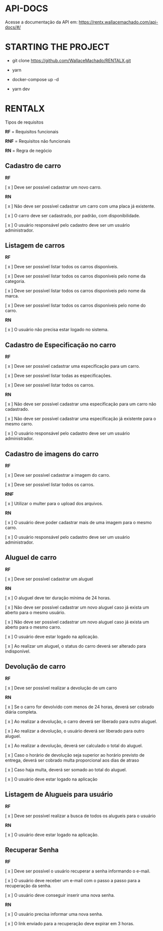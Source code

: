 # API-DOCS

Acesse a documentação da API em: https://rentx.wallacemachado.com/api-docs/#/

# STARTING THE PROJECT

* git clone https://github.com/WallaceMachado/RENTALX.git

* yarn 

* docker-compose up -d

* yarn dev

# RENTALX

Tipos de requisitos

**RF** = Requisitos funcionais

**RNF** = Requisitos não funcionais

**RN** = Regra de negócio


## Cadastro de carro
**RF**

[ x ] Deve ser possível cadastrar um novo carro.


**RN**

[ x ] Não deve ser possível cadastrar um carro com uma placa já existente.

[ x ] O carro deve ser cadastrado, por padrão, com disponibilidade.

[ x ] O usuário responsável pelo cadastro deve ser um usuário administrador.


## Listagem de carros
**RF**

[ x ] Deve ser possível listar todos os carros disponíveis.

[ x ] Deve ser possível listar todos os carros disponíveis pelo nome da categoria.

[ x ] Deve ser possível listar todos os carros disponíveis pelo nome da marca.

[ x ] Deve ser possível listar todos os carros disponíveis pelo nome do carro.


**RN**

[ x ] O usuário não precisa estar logado no sistema.

## Cadastro de Especificação no carro
**RF**

[ x ] Deve ser possível cadastrar uma especificação para um carro.

[ x ] Deve ser possível listar todas as especificações.

[ x ] Deve ser possível listar todos os carros.


**RN**

[ x ] Não deve ser possível cadastrar uma especificação para um carro não cadastrado.

[ x ] Não deve ser possível cadastrar uma especificação já existente para o mesmo carro.

[ x ] O usuário responsável pelo cadastro deve ser um usuário administrador.

## Cadastro de imagens do carro

**RF**

[ x ] Deve ser possível cadastrar a imagem do carro.

[ x ] Deve ser possível listar todos os carros.


**RNF**

[ x ] Utilizar o multer para o upload dos arquivos.


**RN**

[ x ] O usuário deve poder cadastrar mais de uma imagem para o mesmo carro.

[ x ] O usuário responsável pelo cadastro deve ser um usuário administrador.

## Aluguel de carro
**RF**

[ x ] Deve ser possível cadastrar um aluguel


**RN**

[ x ] O aluguel deve ter duração mínima de 24 horas.

[ x ] Não deve ser possível cadastrar um novo aluguel caso já exista um aberto para o mesmo usuário.

[ x ] Não deve ser possível cadastrar um novo aluguel caso já exista um aberto para o mesmo carro.

[ x ] O usuário deve estar logado na aplicação.

[ x ] Ao realizar um aluguel, o status do carro deverá ser alterado para indisponível.


## Devolução de carro
**RF**

[ x ] Deve ser possível realizar a devolução de um carro


**RN**

[ x ] Se o carro for devolvido com menos de 24 horas, deverá ser cobrado diária completa.

[ x ] Ao realizar a devolução, o carro deverá ser liberado para outro aluguel.

[ x ] Ao realizar a devolução, o usuário deverá ser liberado para outro aluguel.

[ x ] Ao realizar a devolução, deverá ser calculado o total do aluguel.

[ x ] Caso o horário de devolução seja superior ao horário previsto de entrega, deverá ser cobrado multa proporcional aos dias de atraso

[ x ] Caso haja multa, deverá ser somado ao total do aluguel.

[ x ] O usuário deve estar logado na aplicação


## Listagem de Alugueis para usuário
**RF**

[ x ] Deve ser possível realizar a busca de todos os alugueis para o usuário


**RN**

[ x ] O usuário deve estar logado na aplicação.


## Recuperar Senha
**RF**

[ x ] Deve ser possível o usuário recuperar a senha informando o e-mail.

[ x ] O usuário deve receber um e-mail com o passo a passo para a recuperação da senha.

[ x ] O usuário deve conseguir inserir uma nova senha.


**RN**

[ x ] O usuário precisa informar uma nova senha.

[ x ] O link enviado para a recuperação deve expirar em 3 horas.
